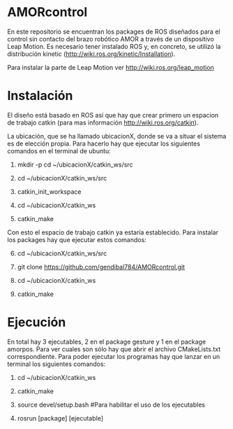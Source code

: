 # AMORcontrol

En este repositorio se encuentran los packages de ROS diseñados para el control sin contacto del brazo robótico AMOR a través de un dispositivo Leap Motion. Es necesario tener instalado ROS y, en concreto, se utilizó la distribución kinetic (http://wiki.ros.org/kinetic/Installation).

Para instalar la parte de Leap Motion ver http://wiki.ros.org/leap_motion

# Instalación

El diseño está basado en ROS así que hay que crear primero un espacion de trabajo catkin (para mas información http://wiki.ros.org/catkin). 

La ubicación, que se ha llamado ubicacionX, donde se va a situar el sistema es de elección propia. Para hacerlo hay que ejecutar los siguientes comandos en el terminal de ubuntu:

1. mkdir -p cd ~/ubicacionX/catkin_ws/src

2. cd ~/ubicacionX/catkin_ws/src

3. catkin_init_workspace

4. cd ~/ubicacionX/catkin_ws

5. catkin_make

Con esto el espacio de trabajo catkin ya estaría establecido. Para instalar los packages hay que ejecutar estos comandos:

6. cd ~/ubicacionX/catkin_ws/src

7. git clone https://github.com/gendibal784/AMORcontrol.git

8. cd ~/ubicacionX/catkin_ws

9. catkin_make

# Ejecución

En total hay 3 ejecutables, 2 en el package gesture y 1 en el package amorpos. Para ver cuales son sólo hay que abrir el archivo CMakeLists.txt correspondiente. Para poder ejecutar los programas hay que lanzar en un terminal los siguientes comandos:

1. cd ~/ubicacionX/catkin_ws

2. catkin_make

3. source devel/setup.bash        #Para habilitar el uso de los ejecutables

4. rosrun [package] [ejecutable]
